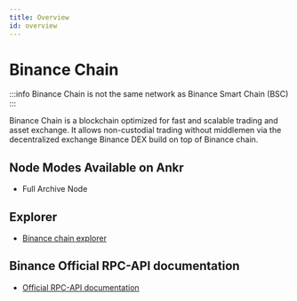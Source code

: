 ```yaml
---
title: Overview
id: overview
---
```


# Binance Chain
:::info
Binance Chain is not the same network as Binance Smart Chain (BSC)
:::

Binance Chain is a blockchain optimized for fast and scalable trading and asset exchange. It allows non-custodial trading without middlemen via the decentralized exchange Binance DEX build on top of Binance chain.

## Node Modes Available on Ankr

* Full Archive Node

## Explorer 

* [Binance chain explorer](https://explorer.binance.org/)

## Binance Official RPC-API documentation

* [Official RPC-API documentation](https://docs.binance.org/api-reference/node-rpc.html)

